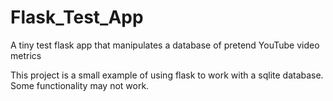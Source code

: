 # Flask_Test_App
A tiny test flask app that manipulates a database of pretend YouTube video metrics

This project is a small example of using flask to work with a sqlite database. Some functionality may not work.
